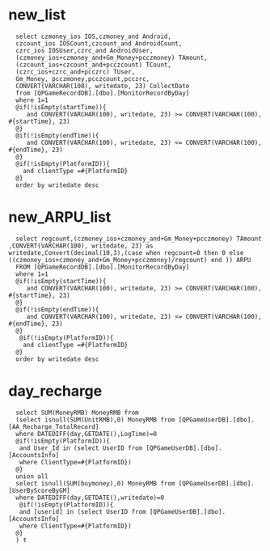 new_list
===
	  select czmoney_ios IOS,czmoney_and Android,
	  czcount_ios IOSCount,czcount_and AndroidCount,
	  czrc_ios IOSUser,czrc_and AndroidUser,
	  (czmoney_ios+czmoney_and+Gm_Money+pcczmoney) TAmount,
	  (czcount_ios+czcount_and+pcczcount) TCount,
	  (czrc_ios+czrc_and+pcczrc) TUser,
	  Gm_Money, pcczmoney,pcczcount,pcczrc,
	  CONVERT(VARCHAR(100), writedate, 23) CollectDate 
	  from [QPGameRecordDB].[dbo].[MonitorRecordByDay]
	  where 1=1
	  @if(!isEmpty(startTime)){
		 and CONVERT(VARCHAR(100), writedate, 23) >= CONVERT(VARCHAR(100), #{startTime}, 23)
	  @}
	  @if(!isEmpty(endTime)){
		 and CONVERT(VARCHAR(100), writedate, 23) <= CONVERT(VARCHAR(100), #{endTime}, 23)
	  @}
	  @if(!isEmpty(PlatformID)){
	 	and clientType =#{PlatformID}
	  @}
	  order by writedate desc

new_ARPU_list
===
	  select regcount,(czmoney_ios+czmoney_and+Gm_Money+pcczmoney) TAmount ,CONVERT(VARCHAR(100), writedate, 23) as writedate,Convert(decimal(10,3),(case when regcount=0 then 0 else ((czmoney_ios+czmoney_and+Gm_Money+pcczmoney)/regcount) end )) ARPU 
	  FROM [QPGameRecordDB].[dbo].[MonitorRecordByDay]
	  where 1=1
	  @if(!isEmpty(startTime)){
		 and CONVERT(VARCHAR(100), writedate, 23) >= CONVERT(VARCHAR(100), #{startTime}, 23)
	  @}
	  @if(!isEmpty(endTime)){
		 and CONVERT(VARCHAR(100), writedate, 23) <= CONVERT(VARCHAR(100), #{endTime}, 23)
	  @}
	   @if(!isEmpty(PlatformID)){
	 	and clientType =#{PlatformID}
	  @}
	  order by writedate desc

day_recharge
===
	  select SUM(MoneyRMB) MoneyRMB from
	  (select isnull(SUM(UnitRMB),0) MoneyRMB from [QPGameUserDB].[dbo].[AA_Recharge_TotalRecord]
	  where DATEDIFF(day,GETDATE(),LogTime)=0
	  @if(!isEmpty(PlatformID)){
	   and User_Id in (select UserID from [QPGameUserDB].[dbo].[AccountsInfo] 
	   where ClientType=#{PlatformID})
	  @}
	  union all
	  select isnull(SUM(buymoney),0) MoneyRMB from [QPGameUserDB].[dbo].[UserByScoreByGM] 
	  where DATEDIFF(day,GETDATE(),writedate)=0
	   @if(!isEmpty(PlatformID)){
	   and [userid] in (select UserID from [QPGameUserDB].[dbo].[AccountsInfo] 
	   where ClientType=#{PlatformID})
	  @}
	  ) t